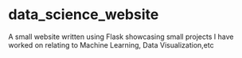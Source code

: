 # data_science_website
A small website written using Flask showcasing small projects I have worked on relating to Machine Learning, Data Visualization,etc
